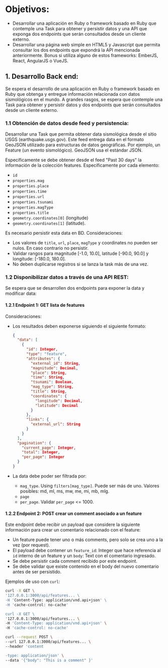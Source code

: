 # Objetivos:

- Desarrollar una aplicación en Ruby o framework basado en Ruby que contemple una Task para obtener y persistir datos y una API que exponga dos endpoints que serán consultados desde un cliente externo.
- Desarrollar una página web simple en HTML5 y Javascript que permita consultar los dos endpoints que expondrá la API mencionada anteriormente. Bonus si utiliza alguno de estos frameworks: EmberJS, React, AngularJS o VueJS.

## 1. Desarrollo Back end:

Se espera el desarrollo de una aplicación en Ruby o framework basado en Ruby que obtenga y entregue información relacionada con datos sismológicos en el mundo. A grandes rasgos, se espera que contemple una Task para obtener y persistir datos y dos endpoints que serán consultados desde un cliente externo.

### 1.1 Obtención de datos desde feed y persistencia:

Desarrollar una Task que permita obtener data sismológica desde el sitio USGS (earthquake.usgs.gov). Este feed entrega data en el formato GeoJSON utilizado para estructuras de datos geográficas. Por ejemplo, un Feature (un evento sismológico). GeoJSON usa el estándar JSON.

Específicamente se debe obtener desde el feed "Past 30 days" la información de la colección features. Específicamente por cada elemento:
- `id`
- `properties.mag`
- `properties.place`
- `properties.time`
- `properties.url`
- `properties.tsunami`
- `properties.magType`
- `properties.title`
- `geometry.coordinates[0]` (longitude)
- `geometry.coordinates[1]` (latitude).

Es necesario persistir esta data en BD. Consideraciones:
- Los valores de `title`, `url`, `place`, `magType` y coordinates no pueden ser nulos. En caso contrario no persistir.
- Validar rangos para magnitude [-1.0, 10.0], latitude [-90.0, 90.0] y longitude: [-180.0, 180.0].
- No deben duplicarse registros si se lanza la task más de una vez.

### 1.2 Disponibilizar datos a través de una API REST:

Se espera que se desarrollen dos endpoints para exponer la data y modificar data:

#### 1.2.1 Endpoint 1: GET lista de features

Consideraciones:
- Los resultados deben exponerse siguiendo el siguiente formato:

  ```json
  {
    "data": [
      {
        "id": Integer,
        "type": "feature",
        "attributes": {
          "external_id": String,
          "magnitude": Decimal,
          "place": String,
          "time": String,
          "tsunami": Boolean,
          "mag_type": String,
          "title": String,
          "coordinates": {
            "longitude": Decimal,
            "latitude": Decimal
          }
        },
        "links": {
          "external_url": String
        }
      }
    ],
    "pagination": {
      "current_page": Integer,
      "total": Integer,
      "per_page": Integer
    }
  }
  ```

- La data debe poder ser filtrada por:
  - `mag_type`. Using `filters[mag_type]`. Puede ser más de uno. Valores posibles: md, ml, ms, mw, me, mi, mb, mlg.
  - `page`
  - `per_page`. Validar `per_page` <= 1000.

#### 1.2.2 Endpoint 2: POST crear un comment asociado a un feature

Este endpoint debe recibir un payload que considere la siguiente información para crear un comentario relacionado con el feature:
- Un feature puede tener uno o más comments, pero solo se crea uno a la vez (por request).
- El payload debe contener un `feature_id`: Integer que hace referencia al `id` interno de un feature y un `body`: Text con el comentario ingresado.
- Se debe persistir cada comment recibido por este endpoint.
- Se debe validar que existe contenido en el body del nuevo comentario antes de ser persistido.

Ejemplos de uso con `curl`:

```bash
curl -X GET \
'127.0.0.1:3000/api/features... \
-H 'Content-Type: application/vnd.api+json' \
-H 'cache-control: no-cache'

curl -X GET \
'127.0.0.1:3000/api/features... \
-H 'Content-Type: application/vnd.api+json' \
-H 'cache-control: no-cache'

curl --request POST \
--url 127.0.0.1:3000/api/features... \
--header 'content

-type: application/json' \
--data '{"body": "This is a comment" }'
```
